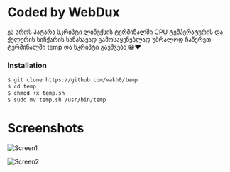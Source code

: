 # Coded by WebDux

ეს აროს პატარა სკრიპტი ლინუქსის ტერმინალში CPU ტემპერატურის და ქულერის სიჩქარის სანახავად
გამოსაყენებლად უბრალოდ ჩაწერეთ ტერმინალში temp და სკრიპტი გაეშვება 😁❤️

### Installation
```bash
$ git clone https://github.com/vakh0/temp
$ cd temp
$ chmod +x temp.sh
$ sudo mv temp.sh /usr/bin/temp
```

# Screenshots
![Screen1](https://github.com/vakh0/Screenshots/blob/main/temp/cold.png)

![Screen2](https://github.com/vakh0/Screenshots/blob/main/temp/hot.png)
